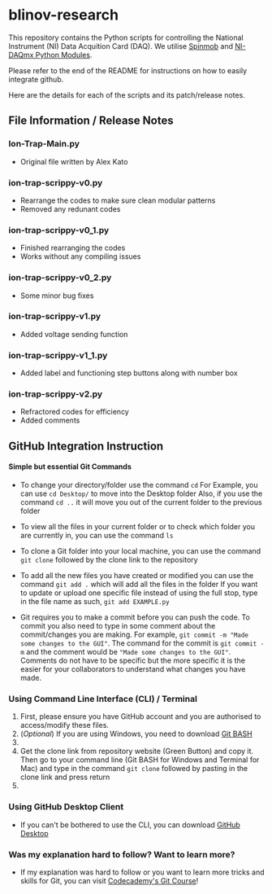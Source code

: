 # blinov-research
This repository contains the Python scripts for controlling the National Instrument (NI) Data Acquition Card (DAQ). We utilise [Spinmob](https://github.com/Spinmob/spinmob/wiki)
 and [NI-DAQmx Python Modules](https://nidaqmx-python.readthedocs.io/en/latest/). 

Please refer to the end of the README for instructions on how to easily integrate github.

Here are the details for each of the scripts and its patch/release notes.

## File Information / Release Notes

### Ion-Trap-Main.py
- Original file written by Alex Kato

### ion-trap-scrippy-v0.py
- Rearrange the codes to make sure clean modular patterns
- Removed any redunant codes

### ion-trap-scrippy-v0_1.py
- Finished rearranging the codes
- Works without any compiling issues

### ion-trap-scrippy-v0_2.py
- Some minor bug fixes

### ion-trap-scrippy-v1.py
- Added voltage sending function

### ion-trap-scrippy-v1_1.py
- Added label and functioning step buttons along with number box

### ion-trap-scrippy-v2.py
- Refractored codes for efficiency
- Added comments

## GitHub Integration Instruction

#### Simple but essential Git Commands
- To change your directory/folder use the command `cd`
    For Example, you can use `cd Desktop/` to move into the Desktop folder
    Also, if you use the command `cd ..` it will move you out of the current folder to the previous folder

- To view all the files in your current folder or to check which folder you are currently in, you can use the command `ls`

- To clone a Git folder into your local machine, you can use the command `git clone` followed by the clone link to the repository

- To add all the new files you have created or modified you can use the command `git add .` which will add all the files in the folder
    If you want to update or upload one specific file instead of using the full stop, type in the file name as such, `git add EXAMPLE.py`

- Git requires you to make a commit before you can push the code. To commit you also need to type in some comment about the commit/changes you are making.
For example, `git commit -m "Made some changes to the GUI"`. The command for the commit is `git commit -m` and the comment would be `"Made some changes to the GUI"`.
Comments do not have to be specific but the more specific it is the easier for your collaborators to understand what changes you have made.

### Using Command Line Interface (CLI) / Terminal
1. First, please ensure you have GitHub account and you are authorised to access/modify these files.
2. (*Optional*) If you are using Windows, you need to download [Git BASH](https://gitforwindows.org/)
3.
3. Get the clone link from repository website (Green Button) and copy it. Then go to your command line (Git BASH for Windows and Terminal for Mac) and type in the command `git clone` followed by pasting in the clone link and press return
4. 

### Using GitHub Desktop Client
- If you can't be bothered to use the CLI, you can download [GitHub Desktop](https://desktop.github.com/) 

### Was my explanation hard to follow? Want to learn more?
- If my explanation was hard to follow or you want to learn more tricks and skills for Git, you can visit [Codecademy's Git Course](https://www.codecademy.com/learn/learn-git)!
